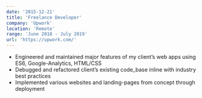 ```yaml
---
date: '2015-12-21'
title: 'Freelance Developer'
company: 'Upwork'
location: 'Remote'
range: 'June 2018 - July 2019'
url: 'https://upwork.com/'
---
```


- Engineered and maintained major features of my client’s web apps using ES6, Google-Analytics, HTML/CSS
- Debugged and refactored client’s existing code_base inline with industry best practices
- Implemented various websites and landing-pages from concept through deployment
